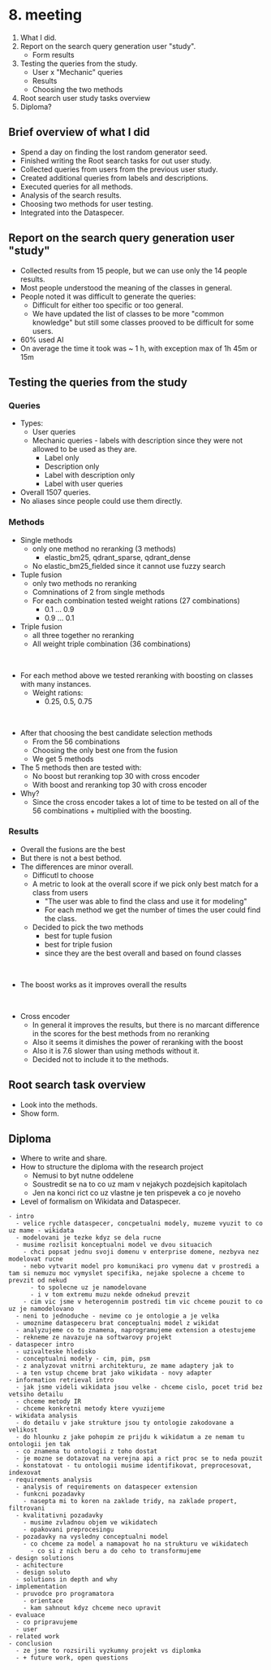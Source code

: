 # 8. meeting

1. What I did.
2. Report on the search query generation user "study".
   - Form results
3. Testing the queries from the study.
   - User x "Mechanic" queries
   - Results
   - Choosing the two methods  
4. Root search user study tasks overview
5. Diploma?

## Brief overview of what I did

- Spend a day on finding the lost random generator seed.
- Finished writing the Root search tasks for out user study.
- Collected queries from users from the previous user study.
- Created additional queries from labels and descriptions.
- Executed queries for all methods.
- Analysis of the search results.
- Choosing two methods for user testing.
- Integrated into the Dataspecer.

## Report on the search query generation user "study"

- Collected results from 15 people, but we can use only the 14 people results.
- Most people understood the meaning of the classes in general.
- People noted it was difficult to generate the queries:
  - Difficult for either too specific or too general.
  - We have updated the list of classes to be more "common knowledge" but still some classes prooved to be difficult for some users.
- 60% used AI
- On average the time it took was ~ 1 h, with exception max of 1h 45m  or 15m 

## Testing the queries from the study

### Queries

- Types:
  - User queries
  - Mechanic queries - labels with description since they were not allowed to be used as they are.
    - Label only
    - Description only
    - Label with description only
    - Label with user queries
- Overall 1507 queries.
- No aliases since people could use them directly.

### Methods

- Single methods 
  - only one method no reranking (3 methods)
    - elastic_bm25, qdrant_sparse, qdrant_dense
  - No elastic_bm25_fielded since it cannot use fuzzy search
- Tuple fusion 
  - only two methods no reranking
  - Comninations of 2 from single methods
  - For each combination tested weight rations (27 combinations)
    - 0.1 ... 0.9
    - 0.9 ... 0.1
- Triple fusion 
  - all three together no reranking
  - All weight triple combination (36 combinations)

<br>

- For each method above we tested reranking with boosting on classes with many instances.
  - Weight rations:
    - 0.25, 0.5, 0.75

<br>

- After that choosing the best candidate selection methods
  - From the 56 combinations
  - Choosing the only best one from the fusion
  - We get 5 methods
- The 5 methods then are tested with:
  - No boost but reranking top 30 with cross encoder
  - With boost and reranking top 30 with cross encoder
- Why?
  - Since the cross encoder takes a lot of time to be tested on all of the 56 combinations + multiplied with the boosting.

### Results

- Overall the fusions are the best
- But there is not a best bethod.
- The differences are minor overall.
  - Difficutl to choose
  - A metric to look at the overall score if we pick only best match for a class from users
    - "The user was able to find the class and use it for modeling"
    - For each method we get the number of times the user could find the class.
  - Decided to pick the two methods
    - best for tuple fusion
    - best for triple fusion
    - since they are the best overall and based on found classes

<br>

- The boost works as it improves overall the results

<br>

- Cross encoder
  - In general it improves the results, but there is no marcant difference in the scores for the best methods from no reranking
  - Also it seems it dimishes the power of reranking with the boost
  - Also it is 7.6 slower than using methods without it.
  - Decided not to include it to the methods.

## Root search task overview

- Look into the methods.
- Show form.

## Diploma

- Where to write and share.
- How to structure the diploma with the research project
  - Nemusi to byt nutne oddelene
  - Soustredit se na to co uz mam v nejakych pozdejsich kapitolach
  - Jen na konci rict co uz vlastne je ten prispevek a co je noveho
- Level of formalism on Wikidata and Dataspecer.

```
- intro
  - velice rychle dataspecer, concpetualni modely, muzeme vyuzit to co uz mame - wikidata
  - modelovani je tezke kdyz se dela rucne
  - musime rozlisit konceptualni model ve dvou situacich
    - chci popsat jednu svoji domenu v enterprise domene, nezbyva nez modelovat rucne
    - nebo vytvarit model pro komunikaci pro vymenu dat v prostredi a tam si nemuzu moc vymyslet specifika, nejake spolecne a chceme to prevzit od nekud
      - to spolecne uz je namodelovane
      - i v tom extremu muzu nekde odnekud prevzit
    - cim vic jsme v heterogennim postredi tim vic chceme pouzit to co uz je namodelovano 
  - neni to jednoduche - nevime co je ontologie a je velka
  - umoznime dataspeceru brat conceptualni model z wikidat
  - analyzujeme co to znamena, naprogramujeme extension a otestujeme
  - rekneme ze navazuje na softwarovy projekt
- dataspecer intro
  - uzivalteske hledisko
  - conceptualni modely - cim, pim, psm
  - z analyzovat vnitrni architekturu, ze mame adaptery jak to
  - a ten vstup chceme brat jako wikidata - novy adapter
- information retrieval intro
  - jak jsme videli wikidata jsou velke - chceme cislo, pocet trid bez vetsiho detailu
  - chceme metody IR
  - chceme konkretni metody ktere vyuzijeme
- wikidata analysis
  - do detailu v jake strukture jsou ty ontologie zakodovane a velikost
  - do hlounku z jake pohopim ze prijdu k wikidatum a ze nemam tu ontologii jen tak
  - co znamena tu ontologii z toho dostat
  - je mozne se dotazovat na verejna api a rict proc se to neda pouzit
  - konstatovat - tu ontologii musime identifikovat, preprocesovat, indexovat
- requirements analysis
  - analysis of requirements on dataspecer extension
  - funkcni pozadavky
    - nasepta mi to koren na zaklade tridy, na zaklade propert, filtrovani
  - kvalitativni pozadavky
    - musime zvladnou objem ve wikidatech
    - opakovani preprocesingu
  - pozadavky na vysledny conceptualni model
    - co chceme za model a namapovat ho na strukturu ve wikidatech
      - co si z nich beru a do ceho to transformujeme
- design solutions
  - achitecture
  - design soluto
  - solutions in depth and why
- implementation
  - pruvodce pro programatora
    - orientace
    - kam sahnout kdyz chceme neco upravit
- evaluace 
  - co pripravujeme
  - user 
- related work
- conclusion
  - ze jsme to rozsirili vyzkumny projekt vs diplomka
  - + future work, open questions
```